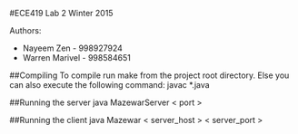 #ECE419 Lab 2 Winter 2015

Authors:
- Nayeem Zen - 998927924
- Warren Marivel - 998584651

##Compiling
To compile run make from the project root directory.
Else you can also execute the following command:
	javac *.java


##Running the server
java MazewarServer < port > 

##Running the client
java Mazewar < server_host > < server_port >



